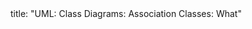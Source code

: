 <frontmatter>
title: "UML: Class Diagrams: Association Classes: What"
</frontmatter>

<include src="unit-inPage-asFlat.md" boilerplate />
